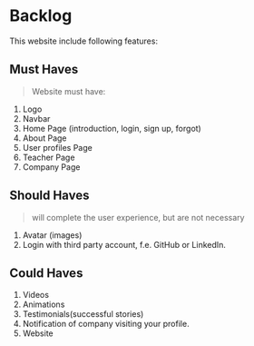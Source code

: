 # Backlog

This website include following features:

## Must Haves

>Website must have:

1. Logo
2. Navbar
3. Home Page (introduction, login, sign up, forgot)
4. About Page
5. User profiles Page
6. Teacher Page
7. Company Page

## Should Haves

> will complete the user experience, but are not necessary

1. Avatar (images)
2. Login with third party account, f.e. GitHub or LinkedIn.

## Could Haves

1. Videos
2. Animations
3. Testimonials(successful stories)
4. Notification of company visiting your profile.
5. Website
